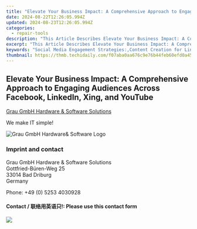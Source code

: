 ```yaml
---
title: "Elevate Your Business Impact: A Comprehensive Approach to Engaging Audiences Across Facebook, LinkedIn, Xing, and YouTube"
date: 2024-08-22T12:26:05.994Z
updated: 2024-08-23T12:26:05.994Z
categories:
  - repair-tools
description: "This Article Describes Elevate Your Business Impact: A Comprehensive Approach to Engaging Audiences Across Facebook, LinkedIn, Xing, and YouTube"
excerpt: "This Article Describes Elevate Your Business Impact: A Comprehensive Approach to Engaging Audiences Across Facebook, LinkedIn, Xing, and YouTube"
keywords: "Social Media Engagement Strategies:,Content Creation for LinkedIn & Facebook:,Youth Engagement YouTube Strategies:,Cross-Platform Social Media Marketing:,Engagement Tactics on Professional Networks:,Maximizing Xing Presence:,Video Content Engagement Tips:"
thumbnail: https://thmb.techidaily.com/f07aba0aa676c9e76b44feb60efd0a45624266536fcc9c86e32c630adb095a41.jpg
---
```


## Elevate Your Business Impact: A Comprehensive Approach to Engaging Audiences Across Facebook, LinkedIn, Xing, and YouTube

[Grau GmbH Hardware & Software Solutions](https://main.grauonline.de/)

We make IT simple!

![Grau GmbH Hardware& Software Logo](https://main.grauonline.de/wp-content/uploads/2021/05/output-onlinepngtools.png)

### Imprint and contact

 Grau GmbH Hardware & Software Solutions  
 Gottfried-Büren-Weg 25  
 33014 Bad Driburg  
 Germany

Phone: +49 (0) 5253 4030928

#### Contact / 联络用英语只!: Please use this contact form

<ins class="adsbygoogle"
     style="display:block"
     data-ad-format="autorelaxed"
     data-ad-client="ca-pub-7571918770474297"
     data-ad-slot="1223367746"></ins>



<ins class="adsbygoogle"
     style="display:block"
     data-ad-client="ca-pub-7571918770474297"
     data-ad-slot="8358498916"
     data-ad-format="auto"
     data-full-width-responsive="true"></ins>





<!-- affiliate ads begin -->
<a href="https://shop.mondly.com/affiliate.php?ACCOUNT=ATISTUDI&AFFILIATE=108875&PATH=https%3A%2F%2Fwww.mondly.com%3FAFFILIATE%3D108875%26RESOURCE%3D%2BEducational%2B300x600%2B"><img src="https://secure.avangate.com/images/merchant/69c418c33ec2e1a4267fa9bb77fa1428/educational-300x600.gif" border="0"></a>
<!-- affiliate ads end -->